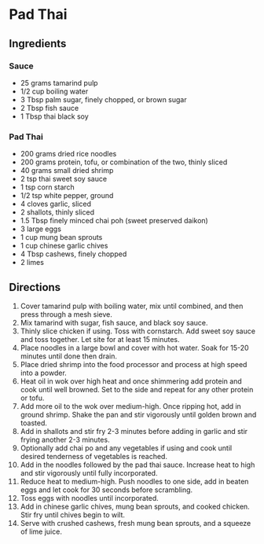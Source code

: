 # Pad Thai
## Ingredients
### Sauce
- 25 grams tamarind pulp
- 1/2 cup boiling water
- 3 Tbsp palm sugar, finely chopped, or brown sugar
- 2 Tbsp fish sauce
- 1 Tbsp thai black soy

### Pad Thai
- 200 grams dried rice noodles
- 200 grams protein, tofu, or combination of the two, thinly sliced 
- 40 grams small dried shrimp
- 2 tsp thai sweet soy sauce
- 1 tsp corn starch
- 1/2 tsp white pepper, ground
- 4 cloves garlic, sliced
- 2 shallots, thinly sliced
- 1.5 Tbsp finely minced chai poh (sweet preserved daikon) 
- 3 large eggs
- 1 cup mung bean sprouts
- 1 cup chinese garlic chives
- 4 Tbsp cashews, finely chopped
- 2 limes

## Directions
1. Cover tamarind pulp with boiling water, mix until combined, and then press through a mesh sieve.
2. Mix tamarind with sugar, fish sauce, and black soy sauce.
3. Thinly slice chicken if using. Toss with cornstarch. Add sweet soy sauce and toss together. Let site for at least 15 minutes.
4. Place noodles in a large bowl and cover with hot water. Soak for 15-20 minutes until done then drain. 
5. Place dried shrimp into the food processor and process at high speed into a powder. 
6. Heat oil in wok over high heat and once shimmering add protein and cook until well browned. Set to the side and repeat for any other protein or tofu.
7. Add more oil to the wok over medium-high. Once ripping hot, add in ground shrimp. Shake the pan and stir vigorously until golden brown and toasted. 
8. Add in shallots and stir fry 2-3 minutes before adding in garlic and stir frying another 2-3 minutes. 
9. Optionally add chai po and any vegetables if using and cook until desired tenderness of vegetables is reached.
10. Add in the noodles followed by the pad thai sauce. Increase heat to high and stir vigorously until fully incorporated.
11. Reduce heat to medium-high. Push noodles to one side, add in beaten eggs and let cook for 30 seconds before scrambling. 
12. Toss eggs with noodles until incorporated. 
13. Add in chinese garlic chives, mung bean sprouts, and cooked chicken. Stir fry until chives begin to wilt. 
14. Serve with crushed cashews, fresh mung bean sprouts, and a squeeze of lime juice.